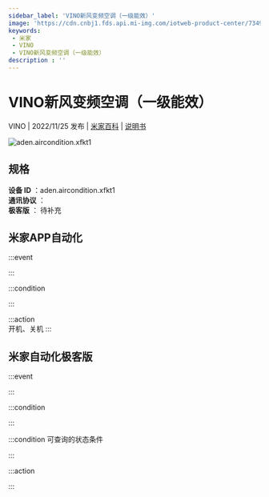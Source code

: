 ```yaml
---
sidebar_label: 'VINO新风变频空调（一级能效）'
image: 'https://cdn.cnbj1.fds.api.mi-img.com/iotweb-product-center/7349aa231120ffd45e3757eda00e3395_1656302292423.png?GalaxyAccessKeyId=AKVGLQWBOVIRQ3XLEW&Expires=9223372036854775807&Signature=r55uC9zn65y11MIQRG4GyYhTXfo='
keywords: 
 - 米家
 - VINO
 - VINO新风变频空调（一级能效）
description : ''
---
```

# VINO新风变频空调（一级能效）

VINO | 2022/11/25 发布 | [米家百科](https://home.mi.com/webapp/content/baike/product/index.html?model=aden.aircondition.xfkt1) | [说明书](https://home.mi.com/views/introduction.html?model=aden.aircondition.xfkt1&region=cn)

![aden.aircondition.xfkt1](https://cdn.cnbj1.fds.api.mi-img.com/iotweb-product-center/7349aa231120ffd45e3757eda00e3395_1656302292423.png?GalaxyAccessKeyId=AKVGLQWBOVIRQ3XLEW&Expires=9223372036854775807&Signature=r55uC9zn65y11MIQRG4GyYhTXfo=)

## 规格  
> 
**设备 ID** ：aden.aircondition.xfkt1  
**通讯协议** ：  
**极客版**  ： 待补充 


## 米家APP自动化  

:::event  

:::

:::condition  

:::

:::action   
开机、关机
:::

## 米家自动化极客版  

:::event  

:::

:::condition  

:::

:::condition 可查询的状态条件  

:::

:::action  

:::

        
